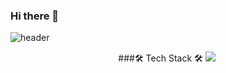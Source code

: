 ### Hi there 👋
![header](https://capsule-render.vercel.app/api?type=rounded&&color=DEDEFF&height=200&section=header&text=Cholong%20Park&fontSize=90&fontColor=FFFFFF)


<div align=center> 
###🛠 Tech Stack 🛠
<img src="https://img.shields.io/badge/#3DDC84?style=flat-square&logo=AndroidStudio&logoColor=white"/></a>&nbsp 

<!--
**cholong2/cholong2** is a ✨ _special_ ✨ repository because its `README.md` (this file) appears on your GitHub profile.

Here are some ideas to get you started:

- 🔭 I’m currently working on ...
- 🌱 I’m currently learning ...
- 👯 I’m looking to collaborate on ...
- 🤔 I’m looking for help with ...
- 💬 Ask me about ...
- 📫 How to reach me: ...
- 😄 Pronouns: ...
- ⚡ Fun fact: ...
-->
